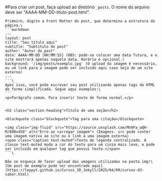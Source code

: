

#Para criar um post, faça upload ao diretório `_posts`. O nome do arquivo deve ser "AAAA-MM-DD-titulo-post.html".

    Primeiro, digite a Front Matter do post, que determina a estrutura da página.\
    ```markdown
    ---
    layout: post
    title: "Seu título aqui"
    subtitle: "Subtítulo do post"
    author: "Autor do post"
    date: AAAA-MM-DD [HH:MM:SS] (OBS: pode-se colocar uma data futura, e o site mostrará apenas naquela data. Horário é opcional.)
    background: '/img/posts/exemplo.jpg' (O upload da imagem é necessário, ou um link para a imagem pode ser incluído aqui caso seja de um site externo)
    ---
    ```\
    Após isso, você pode escrever seu post utilizando apenas tags de HTML de forma simplificada. Segue aqui exemplos:\
    ```
    <p>Parágrafo comum. Para inserir texto de forma normal.</p>


    <h2 class="section-heading">Título de uma seção</h2>

    <blockquote class="blockquote">Tag para uma citação</blockquote>

    <img class="img-fluid" src="https://source.unsplash.com/Mn9Fa_wQH-M/800x450" alt="Erro ao carregar imagem"> (Imagens. src pode conter uma imagem nativa ao site ou o link a uma imagem externa)
    <span class="caption text-muted">Texto de legenda centralizado. A classe text-muted muda a cor do texto para um cinza mais leve, e pode ser incluído em qualquer tag que possui texto.</span>
    ```\
    
    Não se esqueça de fazer upload das umagens utilizadas na pasta img!\
    [Um post de exemplo pode ser encontrado aqui](https://leppyt.github.io/Cursos_3D_Jekyll/2025/04/09/cursos-d3-saber.html)

